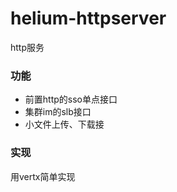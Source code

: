 # helium-httpserver

http服务

### 功能
  - 前置http的sso单点接口
  - 集群im的slb接口
  - 小文件上传、下载接
  
### 实现
  用vertx简单实现